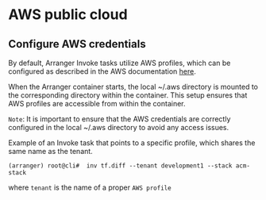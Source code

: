# AWS public cloud

## Configure AWS credentials

By default, Arranger Invoke tasks utilize AWS profiles, which can be configured as described in the AWS documentation [here](https://docs.aws.amazon.com/cli/v1/userguide/cli-configure-files.html).

When the Arranger container starts, the local ~/.aws directory is mounted to the corresponding directory within the container. 
This setup ensures that AWS profiles are accessible from within the container.

`Note`: It is important to ensure that the AWS credentials are correctly configured in the local ~/.aws directory to avoid any access issues.

Example of an Invoke task that points to a specific profile, which shares the same name as the tenant.

```shell
(arranger) root@cli#  inv tf.diff --tenant development1 --stack acm-stack
```
where `tenant` is the name of a proper `AWS profile`
